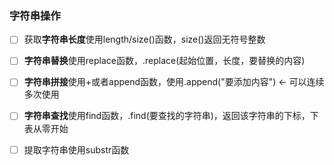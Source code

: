 ### 字符串操作
- [ ] 获取**字符串长度**使用length/size()函数，size()返回无符号整数
- [ ] **字符串替换**使用replace函数，.replace(起始位置，长度，要替换的内容)
- [ ] **字符串拼接**使用+或者append函数，使用.append("要添加内容") <- 可以连续多次使用
- [ ] **字符串查找**使用find函数，.find(要查找的字符串)，返回该字符串的下标，下表从零开始
- [ ] 提取字符串使用substr函数


<!--stackedit_data:
eyJoaXN0b3J5IjpbMjAyNDI1MTUyLDU4ODUwMTA2OV19
-->